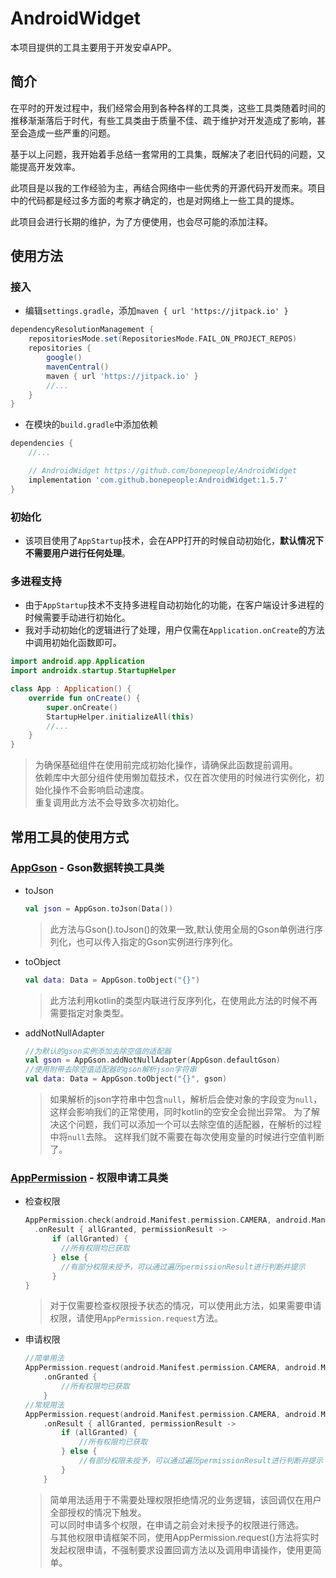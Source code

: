 # AndroidWidget

本项目提供的工具主要用于开发安卓APP。

## 简介

在平时的开发过程中，我们经常会用到各种各样的工具类，这些工具类随着时间的推移渐渐落后于时代，有些工具类由于质量不佳、疏于维护对开发造成了影响，甚至会造成一些严重的问题。

基于以上问题，我开始着手总结一套常用的工具集，既解决了老旧代码的问题，又能提高开发效率。

此项目是以我的工作经验为主，再结合网络中一些优秀的开源代码开发而来。项目中的代码都是经过多方面的考察才确定的，也是对网络上一些工具的提炼。

此项目会进行长期的维护，为了方便使用，也会尽可能的添加注释。

## 使用方法

### 接入

+ 编辑`settings.gradle`，添加`maven { url 'https://jitpack.io' }`

```groovy
dependencyResolutionManagement {
    repositoriesMode.set(RepositoriesMode.FAIL_ON_PROJECT_REPOS)
    repositories {
        google()
        mavenCentral()
        maven { url 'https://jitpack.io' }
        //...
    }
}
```

+ 在模块的`build.gradle`中添加依赖

```groovy
dependencies {
    //...

    // AndroidWidget https://github.com/bonepeople/AndroidWidget
    implementation 'com.github.bonepeople:AndroidWidget:1.5.7'
}
```

### 初始化

+ 该项目使用了`AppStartup`技术，会在APP打开的时候自动初始化，**默认情况下不需要用户进行任何处理**。

### 多进程支持

+ 由于`AppStartup`技术不支持多进程自动初始化的功能，在客户端设计多进程的时候需要手动进行初始化。
+ 我对手动初始化的逻辑进行了处理，用户仅需在`Application.onCreate`的方法中调用初始化函数即可。

```kotlin
import android.app.Application
import androidx.startup.StartupHelper

class App : Application() {
    override fun onCreate() {
        super.onCreate()
        StartupHelper.initializeAll(this)
        //...
    }
}
```

> 为确保基础组件在使用前完成初始化操作，请确保此函数提前调用。  
> 依赖库中大部分组件使用懒加载技术，仅在首次使用的时候进行实例化，初始化操作不会影响启动速度。  
> 重复调用此方法不会导致多次初始化。

## 常用工具的使用方式

### [AppGson][AppGson.kt] - Gson数据转换工具类

+ toJson
  ```kotlin
  val json = AppGson.toJson(Data())
  ```
  > 此方法与Gson().toJson()的效果一致,默认使用全局的Gson单例进行序列化，也可以传入指定的Gson实例进行序列化。
+ toObject
  ```kotlin
  val data: Data = AppGson.toObject("{}")
  ```
  > 此方法利用kotlin的类型内联进行反序列化，在使用此方法的时候不再需要指定对象类型。
+ addNotNullAdapter
  ```kotlin
  //为默认的gson实例添加去除空值的适配器
  val gson = AppGson.addNotNullAdapter(AppGson.defaultGson)
  //使用附带去除空值适配器的gson解析json字符串
  val data: Data = AppGson.toObject("{}", gson)
  ```
  > 如果解析的json字符串中包含`null`，解析后会使对象的字段变为`null`，这样会影响我们的正常使用，同时kotlin的空安全会抛出异常。
  > 为了解决这个问题，我们可以添加一个可以去除空值的适配器，在解析的过程中将`null`去除。
  > 这样我们就不需要在每次使用变量的时候进行空值判断了。

### [AppPermission][AppPermission.kt] - 权限申请工具类

+ 检查权限
  ```kotlin
  AppPermission.check(android.Manifest.permission.CAMERA, android.Manifest.permission.READ_EXTERNAL_STORAGE)
    .onResult { allGranted, permissionResult ->
        if (allGranted) {
          //所有权限均已获取
        } else {
          //有部分权限未授予，可以通过遍历permissionResult进行判断并提示
        }
  }
  ```
  > 对于仅需要检查权限授予状态的情况，可以使用此方法，如果需要申请权限，请使用`AppPermission.request`方法。
+ 申请权限
  ```kotlin
  //简单用法
  AppPermission.request(android.Manifest.permission.CAMERA, android.Manifest.permission.READ_EXTERNAL_STORAGE)
      .onGranted {
          //所有权限均已获取
      }
  //常规用法
  AppPermission.request(android.Manifest.permission.CAMERA, android.Manifest.permission.READ_EXTERNAL_STORAGE)
      .onResult { allGranted, permissionResult ->
          if (allGranted) {
              //所有权限均已获取
          } else {
              //有部分权限未授予，可以通过遍历permissionResult进行判断并提示
          }
      }
  ```
  > 简单用法适用于不需要处理权限拒绝情况的业务逻辑，该回调仅在用户全部授权的情况下触发。  
  > 可以同时申请多个权限，在申请之前会对未授予的权限进行筛选。  
  > 与其他权限申请框架不同，使用AppPermission.request()方法将实时发起权限申请，不强制要求设置回调方法以及调用申请操作，使用更简单。

[AppGson.kt]: https://github.com/bonepeople/AndroidWidget/blob/main/widget/src/main/java/com/bonepeople/android/widget/util/AppGson.kt

[AppPermission.kt]: https://github.com/bonepeople/AndroidWidget/blob/main/widget/src/main/java/com/bonepeople/android/widget/util/AppPermission.kt